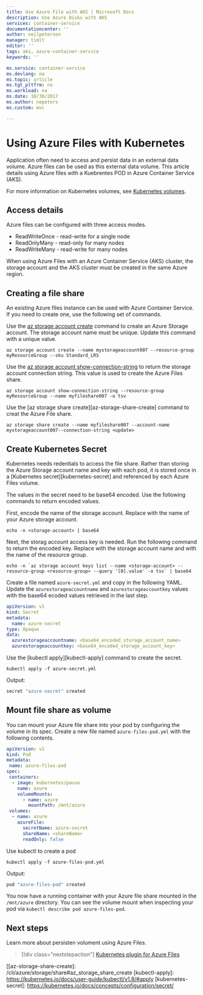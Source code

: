 ```yaml
---
title: Use Azure File with AKS | Microsoft Docs
description: Use Azure Disks with AKS
services: container-service
documentationcenter: ''
author: neilpeterson
manager: timlt
editor: ''
tags: aks, azure-container-service
keywords: ''

ms.service: container-service
ms.devlang: na
ms.topic: article
ms.tgt_pltfrm: na
ms.workload: na
ms.date: 10/30/2017
ms.author: nepeters
ms.custom: mvc

---
```



# Using Azure Files with Kubernetes

Application often need to access and persist data in an external data volume. Azure files can be used as this external data volume. This article details using Azure files with a Kuebrentes POD in Azure Container Service (AKS).

For more information on Kubernetes volumes, see [Kubernetes volumes][kubernetes-volumes].

## Access details 

Azure files can be configured with three access modes. 

* ReadWriteOnce - read-write for a single node
* ReadOnlyMany - read-only for many nodes
* ReadWriteMany - read-write for many nodes

When using Azure Files with an Azure Container Service (AKS) cluster, the storage account and the AKS cluster must be created in the same Azure region. 

## Creating a file share

An existing Azure files instance can be used with Azure Container Service. If you need to create one, use the following set of commands. 

Use the [az storage account create][az-storage-create] command to create an Azure Storage account. The storage account name must be unique. Update this command with a unique value.

```azurecli-interactive
az storage account create --name mystorageaccount007 --resource-group myResourceGroup --sku Standard_LRS
```

Use the [az storage account show-connection-string][az-storage-conntection-string] to return the storage account connection string. This value is used to create the Azure Files share.

```azurecli-interactive
az storage account show-connection-string --resource-group myResourceGroup --name myfileshare007 -o tsv
```

Use the [az storage share create][az-storage-share-create] command to creat the Azure File share.

```azurecli-interactive
az storage share create --name myfileshare007 --account-name mystorageaccount007--connection-string <update>
```

## Create Kubernetes Secret

Kubernetes needs redentials to access the file share. Rather than storing the Azure Storage account name and key with each pod, it is stored once in a [Kubernetes secret][kubernetes-secret] and referenced by each Azure Files volume.

The values in the secret need to be base64 encoded. Use the following commands to return encoded values.

First, encode the name of the storage account. Replace <storage-account> with the name of your Azure storage account.

```azurecli-interactive
echo -n <storage-account> | base64
```

Next, the storag account access key is needed. Run the following command to return the encoded key. Replace <storage-account> with the storage account name and <resource-group> with the name of the resource group.

```azurecli-interactive
echo -n `az storage account keys list --name <storage-account> --resource-group <resource-group> --query '[0].value' -o tsv` | base64
```

Create a file named `azure-secret.yml` and copy in the following YAML. Update the `azurestorageaccountname` and `azurestorageaccountkey` values with the base64 ecoded values retrieved in the last step.

```yaml
apiVersion: v1
kind: Secret
metadata:
  name: azure-secret
type: Opaque
data:
  azurestorageaccountname: <base64_encoded_storage_account_name>
  azurestorageaccountkey: <base64_encoded_storage_account_key>
```

Use the [kubectl apply][kubectl-apply] command to create the secret.

```azurecli-interactive
kubectl apply -f azure-secret.yml
```

Output:

```bash
secret "azure-secret" created
```

## Mount file share as volume

You can mount your Azure file share into your pod by configuring the volume in its spec. Create a new file named `azure-files-pod.yml` with the following contents.

```yaml
apiVersion: v1
kind: Pod
metadata:
 name: azure-files-pod
spec:
 containers:
  - image: kubernetes/pause
    name: azure
    volumeMounts:
      - name: azure
        mountPath: /mnt/azure
 volumes:
  - name: azure
    azureFile:
      secretName: azure-secret
      shareName: <shareName>
      readOnly: false
```

Use kubectl to create a pod

```azurecli-interactive
kubectl apply -f azure-files-pod.yml
```

Output:

```bash
pod "azure-files-pod" created
```

You now have a running container with your Azure file share mounted in the `/mnt/azure` directory. You can see the volume mount when inspecting your pod via `kubectl describe pod azure-files-pod`.

## Next steps

Learn more about persisten volument using Azure Files.

> [!div class="nextstepaction"]
> [Kubernetes plugin for Azure Files](https://github.com/kubernetes/examples/blob/master/staging/volumes/azure_file/README.md)

<!-- LINKS -->
[kubernetes-volumes]: https://kubernetes.io/docs/concepts/storage/volumes/
[az-storage-create]: /cli/azure/storage/account#az_storage_account_create
[az-storage-conntection-string]: /cli/azure/storage/account#az_storage_account_show_connection_string
[[az-storage-share-create]: /cli/azure/storage/share#az_storage_share_create
[kubectl-apply]: https://kubernetes.io/docs/user-guide/kubectl/v1.8/#apply
[kubernetes-secret]: https://kubernetes.io/docs/concepts/configuration/secret/